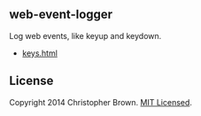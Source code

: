 ## web-event-logger

Log web events, like keyup and keydown.

* [keys.html](http://chbrown.github.io/web-event-logger/keys.html)


## License

Copyright 2014 Christopher Brown. [MIT Licensed](http://opensource.org/licenses/MIT).
